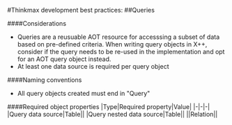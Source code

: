 #Thinkmax development best practices:
##Queries

####Considerations
<ul>
    <li>Queries are a reusuable AOT resource for accesssing a subset of data based on pre-defined criteria.  When writing query objects in X++, consider if the query needs to be re-used in the implementation and opt for an AOT query object instead.</li>
    <li>At least one data source is required per query object</li>
</ul>

####Naming conventions
<ul>
    <li>All query objects created must end in "Query"</li>
</ul>

####Required object properties
|Type|Required property|Value|
|-|-|-|
|Query data source|Table||
|Query nested data source|Table||
||Relation||